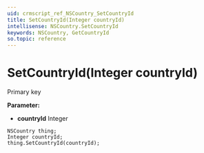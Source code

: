 ```yaml
---
uid: crmscript_ref_NSCountry_SetCountryId
title: SetCountryId(Integer countryId)
intellisense: NSCountry.SetCountryId
keywords: NSCountry, GetCountryId
so.topic: reference
---
```


# SetCountryId(Integer countryId)

Primary key

**Parameter:** 
 - **countryId** Integer

```crmscript
NSCountry thing;
Integer countryId;
thing.SetCountryId(countryId);
```

